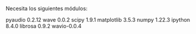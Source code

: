 Necesita los siguientes módulos:

pyaudio 0.2.12
wave 0.0.2
scipy 1.9.1
matplotlib 3.5.3
numpy 1.22.3
ipython 8.4.0
librosa 0.9.2
wavio-0.0.4

